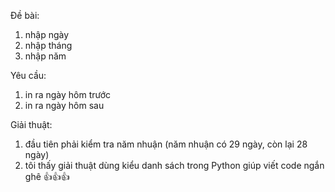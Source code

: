 Đề bài:
1. nhập ngày
2. nhập tháng
3. nhập năm

Yêu cầu:
1. in ra ngày hôm trước
2. in ra ngày hôm sau

Giải thuật:
1. đầu tiên phải kiểm tra năm nhuận (năm nhuận có 29 ngày, còn lại 28 ngày)
2. tôi thấy giải thuật dùng kiểu danh sách trong Python giúp viết code ngắn ghê 👍👍👍

